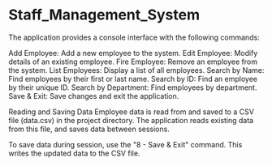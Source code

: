 # Staff_Management_System
The application provides a console interface with the following commands:

Add Employee: Add a new employee to the system.
Edit Employee: Modify details of an existing employee.
Fire Employee: Remove an employee from the system.
List Employees: Display a list of all employees.
Search by Name: Find employees by their first or last name.
Search by ID: Find an employee by their unique ID.
Search by Department: Find employees by department.
Save & Exit: Save changes and exit the application.

Reading and Saving Data
Employee data is read from and saved to a CSV file (data.csv) in the project directory. The application reads existing data from this file, and saves data between sessions.

To save data during  session, use the "8 - Save & Exit" command. This writes the updated data to the CSV file.